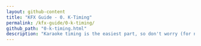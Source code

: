 ```yaml
---
layout: github-content
title: "KFX Guide - 0. K-Timing"
permalink: /kfx-guide/0-k-timing/
github_path: "0-k-timing.html"
description: "Karaoke timing is the easiest part, so don't worry (for now)"
---
```

